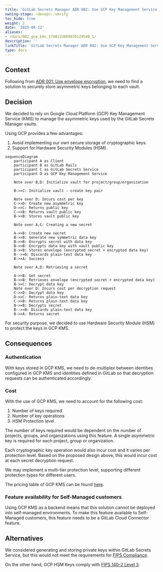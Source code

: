 ```yaml
---
title: 'GitLab Secrets Manager ADR 002: Use GCP Key Management Service'
owning-stage: ~devops::verify
toc_hide: true
weight: 2
date: '2025-06-12'
aliases:
- /docs/002_gcp_kms_1748133869039124549_1/
description: ''
linkTitle: 'GitLab Secrets Manager ADR 002: Use GCP Key Management Service'
type: docs
---
```


## Context

Following from [ADR 001: Use envelope encryption](../001_envelop_encryption/), we need to find a solution to securely
store asymmetric keys belonging to each vault.

## Decision

We decided to rely on Google Cloud Platform (GCP) Key Management Service (KMS) to manage the asymmetric keys
used by the GitLab Secrets Manager vaults.

Using GCP provides a few advantages:

1. Avoid implementing our own secure storage of cryptographic keys.
1. Support for Hardware Security Modules (HSM).

```mermaid
sequenceDiagram
    participant A as Client
    participant B as GitLab Rails
    participant C as GitLab Secrets Service
    participant D as GCP Key Management Service

    Note over B,D: Initialize vault for project/group/organization

    B->>C: Initialize vault - create key pair

    Note over D: Incurs cost per key
    C->>D: Create new asymmetric key
    D->>C: Returns public key
    C->>B: Returns vault public key
    B->>B: Stores vault public key

    Note over A,C: Creating a new secret

    A->>B: Create new secret
    B->>B: Generate new symmetric data key
    B->>B: Encrypts secret with data key
    B->>B: Encrypts data key with vault public key
    B->>B: Stores envelope (encrypted secret + encrypted data key)
    B-->>B: Discards plain-text data key
    B->>A: Success

    Note over A,D: Retrieving a secret

    A->>B: Get secret
    B->>B: Retrieves envelope (encrypted secret + encrypted data key)
    B->>C: Decrypt data key
    Note over D: Incurs cost per decryption request
    C->>D: Decrypt data key
    D->>C: Returns plain-text data key
    C->>B: Returns plain-text data key
    B->>B: Decrypts secret
    B-->>B: Discards plain-text data key
    B->>A: Returns secret
```

For security purpose, we decided to use Hardware Security Module (HSM) to protect the keys in GCP KMS.

## Consequences

### Authentication

With keys stored in GCP KMS, we need to de-multiplex between identities configured in GCP KMS and
identities defined in GitLab so that decryption requests can be authenticated accordingly.

### Cost

With the use of GCP KMS, we need to account for the following cost:

1. Number of keys required
1. Number of key operations
1. HSM Protection level

The number of keys required would be dependent on the number of projects, groups, and organizations using this feature.
A single asymmetric key is required for each project, group or organization.

Each cryptographic key operation would also incur cost and it varies per protection level.
Based on the proposed design above, this would incur cost at each secret decryption request.

We may implement a multi-tier protection level, supporting different protection types for different users.

The pricing table of GCP KMS can be found [here](https://cloud.google.com/kms/pricing).

### Feature availability for Self-Managed customers

Using GCP KMS as a backend means that this solution cannot be deployed into self-managed environments.
To make this feature available to Self-Managed customers, this feature needs to be a GitLab Cloud Connector feature.

## Alternatives

We considered generating and storing private keys within GitLab Secrets Service,
but this would not meet the requirements for [FIPS Compliance](https://docs.gitlab.com/ee/development/fips_compliance.html).

On the other hand, GCP HSM Keys comply with [FIPS 140-2 Level 3](https://cloud.google.com/docs/security/key-management-deep-dive#fips_140-2_validation).
